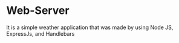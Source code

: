 # Web-Server
It is a simple weather application that was made by using
Node JS, ExpressJs, and Handlebars
